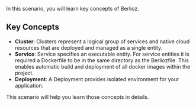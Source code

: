 In this scenario, you will learn key concepts of Berlioz. 

## Key Concepts
* **Cluster**: Clusters represent a logical group of services and native cloud resources that are deployed and managed as a single entity.
* **Service**: Service specifies an executable entity. For service entities it is required a Dockerfile to be in the same directory as the Berliozfile. This enables automatic build and deployment of all docker images within the project.
* **Deployment**: A Deployment provides isolated environment for your application.

This scenario will help you learn those concepts in details. 